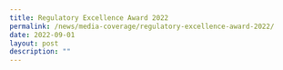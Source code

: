 ```yaml
---
title: Regulatory Excellence Award 2022
permalink: /news/media-coverage/regulatory-excellence-award-2022/
date: 2022-09-01
layout: post
description: ""
---
```

